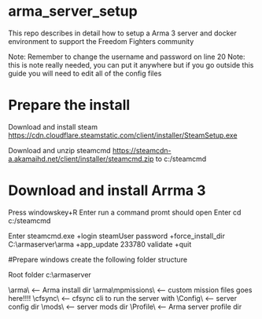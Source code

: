 # arma_server_setup
This repo describes in detail how to setup a Arma 3 server and docker environment to support the Freedom Fighters community

Note: Remember to change the username and password on line 20
Note: this is note really needed, you can put it anywhere but if you go outside this guide you will need to edit all of the config files 


# Prepare the install
Download and install steam https://cdn.cloudflare.steamstatic.com/client/installer/SteamSetup.exe

Download and unzip steamcmd https://steamcdn-a.akamaihd.net/client/installer/steamcmd.zip to c:/steamcmd


# Download and install Arrma 3
Press windowskey+R
Enter run
a command promt should open
Enter cd c:/steamcmd

Enter steamcmd.exe +login steamUser password +force_install_dir C:\armaserver\arma +app_update 233780 validate +quit


#Prepare windows
create the following folder structure

Root folder
c:\armaserver 

\arma\ <-- Arma install dir
\arma\mpmissions\ <-- custom mission files goes here!!!!
\cfsync\ <-- cfsync cli to run the server with 
\Config\ <-- server config dir
\mods\ <-- server mods dir
\Profile\ <-- Arma server profile dir




